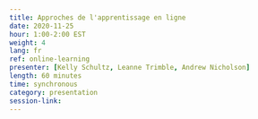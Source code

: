 ```yaml
---
title: Approches de l'apprentissage en ligne
date: 2020-11-25
hour: 1:00-2:00 EST
weight: 4
lang: fr
ref: online-learning
presenter: [Kelly Schultz, Leanne Trimble, Andrew Nicholson]
length: 60 minutes
time: synchronous
category: presentation
session-link:
---
```


